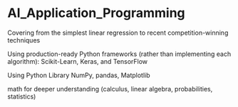 # AI_Application_Programming



Covering from the simplest linear regression to recent competition\-winning techniques

Using production\-ready Python frameworks (rather than implementing each algorithm): Scikit\-Learn, Keras, and TensorFlow



Using Python Library NumPy, pandas, Matplotlib 

math for deeper understanding (calculus, linear algebra, probabilities, statistics)
